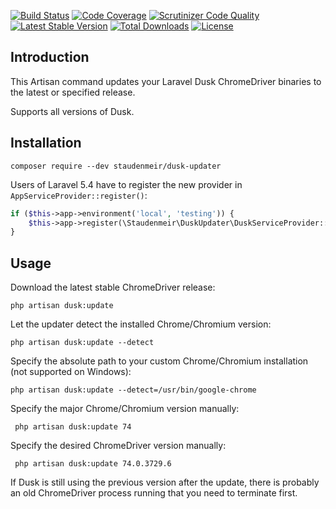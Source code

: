 [![Build Status](https://travis-ci.org/staudenmeir/dusk-updater.svg?branch=master)](https://travis-ci.org/staudenmeir/dusk-updater)
[![Code Coverage](https://scrutinizer-ci.com/g/staudenmeir/dusk-updater/badges/coverage.png?b=master)](https://scrutinizer-ci.com/g/staudenmeir/dusk-updater/?branch=master)
[![Scrutinizer Code Quality](https://scrutinizer-ci.com/g/staudenmeir/dusk-updater/badges/quality-score.png?b=master)](https://scrutinizer-ci.com/g/staudenmeir/dusk-updater/?branch=master)
[![Latest Stable Version](https://poser.pugx.org/staudenmeir/dusk-updater/v/stable)](https://packagist.org/packages/staudenmeir/dusk-updater)
[![Total Downloads](https://poser.pugx.org/staudenmeir/dusk-updater/downloads)](https://packagist.org/packages/staudenmeir/dusk-updater)
[![License](https://poser.pugx.org/staudenmeir/dusk-updater/license)](https://packagist.org/packages/staudenmeir/dusk-updater)

## Introduction

This Artisan command updates your Laravel Dusk ChromeDriver binaries to the latest or specified release.

Supports all versions of Dusk.

## Installation

    composer require --dev staudenmeir/dusk-updater

Users of Laravel 5.4 have to register the new provider in `AppServiceProvider::register()`:

```php
if ($this->app->environment('local', 'testing')) {
    $this->app->register(\Staudenmeir\DuskUpdater\DuskServiceProvider::class);
}
```

## Usage

Download the latest stable ChromeDriver release:

    php artisan dusk:update

Let the updater detect the installed Chrome/Chromium version:

    php artisan dusk:update --detect

Specify the absolute path to your custom Chrome/Chromium installation (not supported on Windows):

    php artisan dusk:update --detect=/usr/bin/google-chrome

Specify the major Chrome/Chromium version manually:

     php artisan dusk:update 74

Specify the desired ChromeDriver version manually:

     php artisan dusk:update 74.0.3729.6
     
If Dusk is still using the previous version after the update, there is probably an old ChromeDriver process running that you need to terminate first. 